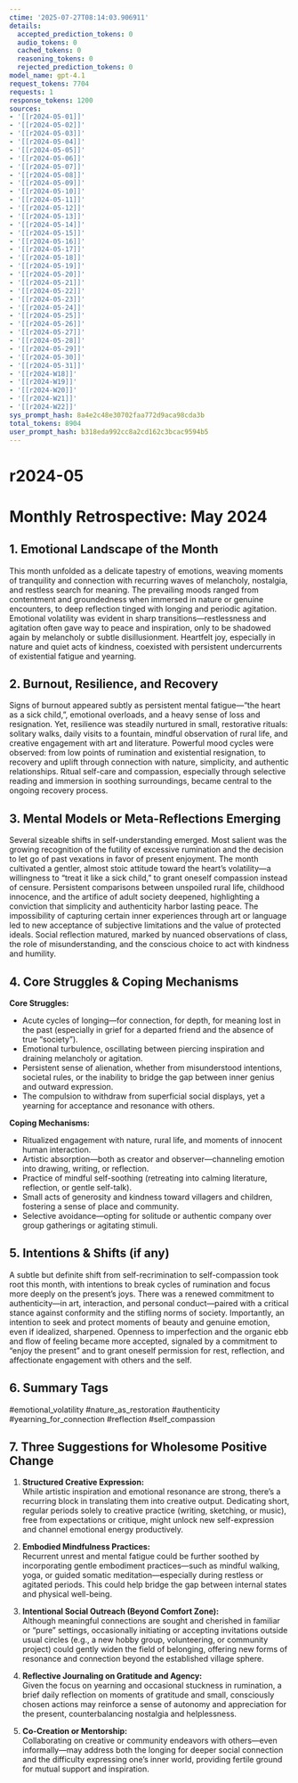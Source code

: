 ```yaml
---
ctime: '2025-07-27T08:14:03.906911'
details:
  accepted_prediction_tokens: 0
  audio_tokens: 0
  cached_tokens: 0
  reasoning_tokens: 0
  rejected_prediction_tokens: 0
model_name: gpt-4.1
request_tokens: 7704
requests: 1
response_tokens: 1200
sources:
- '[[r2024-05-01]]'
- '[[r2024-05-02]]'
- '[[r2024-05-03]]'
- '[[r2024-05-04]]'
- '[[r2024-05-05]]'
- '[[r2024-05-06]]'
- '[[r2024-05-07]]'
- '[[r2024-05-08]]'
- '[[r2024-05-09]]'
- '[[r2024-05-10]]'
- '[[r2024-05-11]]'
- '[[r2024-05-12]]'
- '[[r2024-05-13]]'
- '[[r2024-05-14]]'
- '[[r2024-05-15]]'
- '[[r2024-05-16]]'
- '[[r2024-05-17]]'
- '[[r2024-05-18]]'
- '[[r2024-05-19]]'
- '[[r2024-05-20]]'
- '[[r2024-05-21]]'
- '[[r2024-05-22]]'
- '[[r2024-05-23]]'
- '[[r2024-05-24]]'
- '[[r2024-05-25]]'
- '[[r2024-05-26]]'
- '[[r2024-05-27]]'
- '[[r2024-05-28]]'
- '[[r2024-05-29]]'
- '[[r2024-05-30]]'
- '[[r2024-05-31]]'
- '[[r2024-W18]]'
- '[[r2024-W19]]'
- '[[r2024-W20]]'
- '[[r2024-W21]]'
- '[[r2024-W22]]'
sys_prompt_hash: 8a4e2c48e30702faa772d9aca98cda3b
total_tokens: 8904
user_prompt_hash: b318eda992cc8a2cd162c3bcac9594b5
---
```

# r2024-05

# Monthly Retrospective: May 2024

## 1. Emotional Landscape of the Month

This month unfolded as a delicate tapestry of emotions, weaving moments of tranquility and connection with recurring waves of melancholy, nostalgia, and restless search for meaning. The prevailing moods ranged from contentment and groundedness when immersed in nature or genuine encounters, to deep reflection tinged with longing and periodic agitation. Emotional volatility was evident in sharp transitions—restlessness and agitation often gave way to peace and inspiration, only to be shadowed again by melancholy or subtle disillusionment. Heartfelt joy, especially in nature and quiet acts of kindness, coexisted with persistent undercurrents of existential fatigue and yearning.

## 2. Burnout, Resilience, and Recovery

Signs of burnout appeared subtly as persistent mental fatigue—“the heart as a sick child,”, emotional overloads, and a heavy sense of loss and resignation. Yet, resilience was steadily nurtured in small, restorative rituals: solitary walks, daily visits to a fountain, mindful observation of rural life, and creative engagement with art and literature. Powerful mood cycles were observed: from low points of rumination and existential resignation, to recovery and uplift through connection with nature, simplicity, and authentic relationships. Ritual self-care and compassion, especially through selective reading and immersion in soothing surroundings, became central to the ongoing recovery process.

## 3. Mental Models or Meta-Reflections Emerging

Several sizeable shifts in self-understanding emerged. Most salient was the growing recognition of the futility of excessive rumination and the decision to let go of past vexations in favor of present enjoyment. The month cultivated a gentler, almost stoic attitude toward the heart’s volatility—a willingness to “treat it like a sick child,” to grant oneself compassion instead of censure. Persistent comparisons between unspoiled rural life, childhood innocence, and the artifice of adult society deepened, highlighting a conviction that simplicity and authenticity harbor lasting peace. The impossibility of capturing certain inner experiences through art or language led to new acceptance of subjective limitations and the value of protected ideals. Social reflection matured, marked by nuanced observations of class, the role of misunderstanding, and the conscious choice to act with kindness and humility.

## 4. Core Struggles & Coping Mechanisms

**Core Struggles:**  
- Acute cycles of longing—for connection, for depth, for meaning lost in the past (especially in grief for a departed friend and the absence of true “society”).  
- Emotional turbulence, oscillating between piercing inspiration and draining melancholy or agitation.  
- Persistent sense of alienation, whether from misunderstood intentions, societal rules, or the inability to bridge the gap between inner genius and outward expression.  
- The compulsion to withdraw from superficial social displays, yet a yearning for acceptance and resonance with others.

**Coping Mechanisms:**  
- Ritualized engagement with nature, rural life, and moments of innocent human interaction.  
- Artistic absorption—both as creator and observer—channeling emotion into drawing, writing, or reflection.  
- Practice of mindful self-soothing (retreating into calming literature, reflection, or gentle self-talk).  
- Small acts of generosity and kindness toward villagers and children, fostering a sense of place and community.  
- Selective avoidance—opting for solitude or authentic company over group gatherings or agitating stimuli.

## 5. Intentions & Shifts (if any)

A subtle but definite shift from self-recrimination to self-compassion took root this month, with intentions to break cycles of rumination and focus more deeply on the present’s joys. There was a renewed commitment to authenticity—in art, interaction, and personal conduct—paired with a critical stance against conformity and the stifling norms of society. Importantly, an intention to seek and protect moments of beauty and genuine emotion, even if idealized, sharpened. Openness to imperfection and the organic ebb and flow of feeling became more accepted, signaled by a commitment to “enjoy the present” and to grant oneself permission for rest, reflection, and affectionate engagement with others and the self.

## 6. Summary Tags

#emotional_volatility #nature_as_restoration #authenticity #yearning_for_connection #reflection #self_compassion

## 7. Three Suggestions for Wholesome Positive Change

1. **Structured Creative Expression:**  
While artistic inspiration and emotional resonance are strong, there’s a recurring block in translating them into creative output. Dedicating short, regular periods solely to creative practice (writing, sketching, or music), free from expectations or critique, might unlock new self-expression and channel emotional energy productively.

2. **Embodied Mindfulness Practices:**  
Recurrent unrest and mental fatigue could be further soothed by incorporating gentle embodiment practices—such as mindful walking, yoga, or guided somatic meditation—especially during restless or agitated periods. This could help bridge the gap between internal states and physical well-being.

3. **Intentional Social Outreach (Beyond Comfort Zone):**  
Although meaningful connections are sought and cherished in familiar or “pure” settings, occasionally initiating or accepting invitations outside usual circles (e.g., a new hobby group, volunteering, or community project) could gently widen the field of belonging, offering new forms of resonance and connection beyond the established village sphere.

4. **Reflective Journaling on Gratitude and Agency:**  
Given the focus on yearning and occasional stuckness in rumination, a brief daily reflection on moments of gratitude and small, consciously chosen actions may reinforce a sense of autonomy and appreciation for the present, counterbalancing nostalgia and helplessness.

5. **Co-Creation or Mentorship:**  
Collaborating on creative or community endeavors with others—even informally—may address both the longing for deeper social connection and the difficulty expressing one’s inner world, providing fertile ground for mutual support and inspiration.